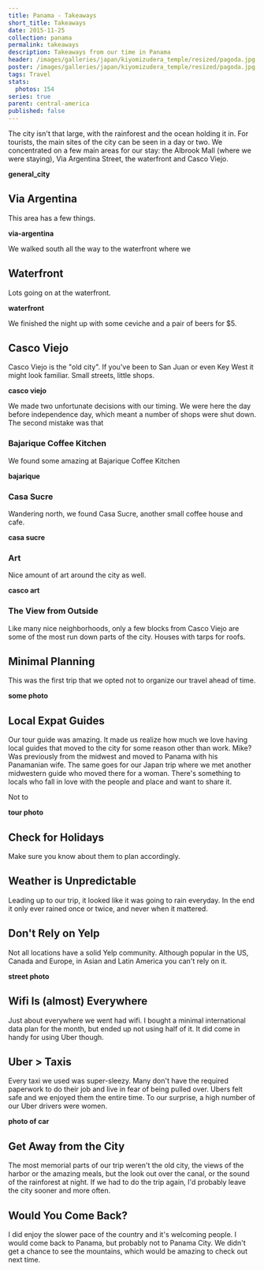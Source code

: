 ```yaml
---
title: Panama - Takeaways
short_title: Takeaways
date: 2015-11-25
collection: panama
permalink: takeaways
description: Takeaways from our time in Panama
header: /images/galleries/japan/kiyomizudera_temple/resized/pagoda.jpg
poster: /images/galleries/japan/kiyomizudera_temple/resized/pagoda.jpg
tags: Travel
stats:
  photos: 154
series: true
parent: central-america
published: false
---
```


The city isn't that large, with the rainforest and the ocean holding it in. For tourists, the main sites of the city can be seen in a day or two. We concentrated on a few main areas for our stay: the Albrook Mall (where we were staying), Via Argentina Street, the waterfront and Casco Viejo.

__general_city__

## Via Argentina

This area has a few things.

__via-argentina__

We walked south all the way to the waterfront where we

## Waterfront

Lots going on at the waterfront.

__waterfront__

We finished the night up with some ceviche and a pair of beers for $5.

## Casco Viejo

Casco Viejo is the "old city". If you've been to San Juan or even Key West it might look familiar. Small streets, little shops.

__casco viejo__

We made two unfortunate decisions with our timing. We were here the day before independence day, which meant a number of shops were shut down. The second mistake was that

### Bajarique Coffee Kitchen

We found some amazing at Bajarique Coffee Kitchen

__bajarique__

### Casa Sucre

Wandering north, we found Casa Sucre, another small coffee house and cafe.

__casa sucre__

### Art

Nice amount of art around the city as well.

__casco art__

### The View from Outside

Like many nice neighborhoods, only a few blocks from Casco Viejo are some of the most run down parts of the city. Houses with tarps for roofs.



## Minimal Planning

This was the first trip that we opted not to organize our travel ahead of time.

__some photo__

## Local Expat Guides

Our tour guide was amazing. It made us realize how much we love having local guides that moved to the city for some reason other than work. Mike? Was previously from the midwest and moved to Panama with his Panamanian wife. The same goes for our Japan trip where we met another midwestern guide who moved there for a woman. There's something to locals who fall in love with the people and place and want to share it.

Not to

__tour photo__

## Check for Holidays

Make sure you know about them to plan accordingly.

## Weather is Unpredictable

Leading up to our trip, it looked like it was going to rain everyday. In the end it only ever rained once or twice, and never when it mattered.

## Don't Rely on Yelp

Not all locations have a solid Yelp community. Although popular in the US, Canada and Europe, in Asian and Latin America you can't rely on it.

__street photo__

## Wifi Is (almost) Everywhere

Just about everywhere we went had wifi. I bought a minimal international data plan for the month, but ended up not using half of it. It did come in handy for using Uber though.

## Uber > Taxis

Every taxi we used was super-sleezy. Many don't have the required paperwork to do their job and live in fear of being pulled over. Ubers felt safe and we enjoyed them the entire time. To our surprise, a high number of our Uber drivers were women.

__photo of car__

## Get Away from the City

The most memorial parts of our trip weren't the old city, the views of the harbor or the amazing meals, but the look out over the canal, or the sound of the rainforest at night. If we had to do the trip again, I'd probably leave the city sooner and more often.

## Would You Come Back?

I did enjoy the slower pace of the country and it's welcoming people. I would come back to Panama, but probably not to Panama City. We didn't get a chance to see the mountains, which would be amazing to check out next time.
